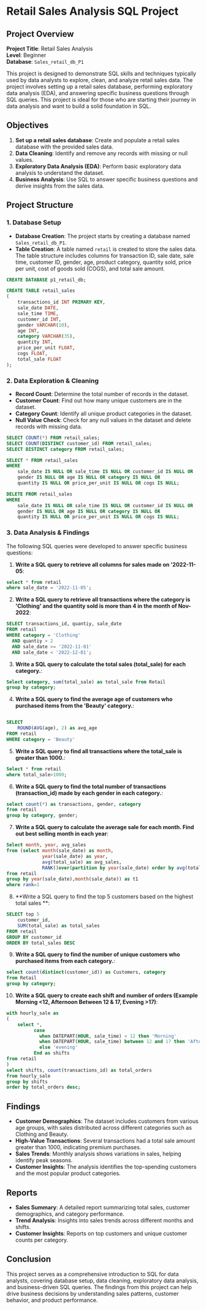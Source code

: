 # Retail Sales Analysis SQL Project

## Project Overview

**Project Title**: Retail Sales Analysis  
**Level**: Beginner  
**Database**: `Sales_retail_db_P1`

This project is designed to demonstrate SQL skills and techniques typically used by data analysts to explore, clean, and analyze retail sales data. The project involves setting up a retail sales database, performing exploratory data analysis (EDA), and answering specific business questions through SQL queries. This project is ideal for those who are starting their journey in data analysis and want to build a solid foundation in SQL.

## Objectives

1. **Set up a retail sales database**: Create and populate a retail sales database with the provided sales data.
2. **Data Cleaning**: Identify and remove any records with missing or null values.
3. **Exploratory Data Analysis (EDA)**: Perform basic exploratory data analysis to understand the dataset.
4. **Business Analysis**: Use SQL to answer specific business questions and derive insights from the sales data.

## Project Structure

### 1. Database Setup

- **Database Creation**: The project starts by creating a database named `Sales_retail_db_P1`.
- **Table Creation**: A table named `retail` is created to store the sales data. The table structure includes columns for transaction ID, sale date, sale time, customer ID, gender, age, product category, quantity sold, price per unit, cost of goods sold (COGS), and total sale amount.

```sql
CREATE DATABASE p1_retail_db;

CREATE TABLE retail_sales
(
    transactions_id INT PRIMARY KEY,
    sale_date DATE,	
    sale_time TIME,
    customer_id INT,	
    gender VARCHAR(10),
    age INT,
    category VARCHAR(35),
    quantity INT,
    price_per_unit FLOAT,	
    cogs FLOAT,
    total_sale FLOAT
);
```

### 2. Data Exploration & Cleaning

- **Record Count**: Determine the total number of records in the dataset.
- **Customer Count**: Find out how many unique customers are in the dataset.
- **Category Count**: Identify all unique product categories in the dataset.
- **Null Value Check**: Check for any null values in the dataset and delete records with missing data.

```sql
SELECT COUNT(*) FROM retail_sales;
SELECT COUNT(DISTINCT customer_id) FROM retail_sales;
SELECT DISTINCT category FROM retail_sales;

SELECT * FROM retail_sales
WHERE 
    sale_date IS NULL OR sale_time IS NULL OR customer_id IS NULL OR 
    gender IS NULL OR age IS NULL OR category IS NULL OR 
    quantity IS NULL OR price_per_unit IS NULL OR cogs IS NULL;

DELETE FROM retail_sales
WHERE 
    sale_date IS NULL OR sale_time IS NULL OR customer_id IS NULL OR 
    gender IS NULL OR age IS NULL OR category IS NULL OR 
    quantity IS NULL OR price_per_unit IS NULL OR cogs IS NULL;
```

### 3. Data Analysis & Findings

The following SQL queries were developed to answer specific business questions:

1. **Write a SQL query to retrieve all columns for sales made on '2022-11-05**:
```sql
select * from retail
where sale_date = '2022-11-05';  
```

2. **Write a SQL query to retrieve all transactions where the category is 'Clothing' and the quantity sold is more than 4 in the month of Nov-2022**:
```sql
SELECT transactions_id, quantiy, sale_date
FROM retail
WHERE category = 'Clothing'
  AND quantiy > 2
  AND sale_date >= '2022-11-01'
  AND sale_date < '2022-12-01';
```

3. **Write a SQL query to calculate the total sales (total_sale) for each category.**:
```sql
Select category, sum(total_sale) as total_sale from Retail
group by category;
```

4. **Write a SQL query to find the average age of customers who purchased items from the 'Beauty' category.**:
```sql

SELECT
    ROUND(AVG(age), 2) as avg_age
FROM retail
WHERE category = 'Beauty'
```

5. **Write a SQL query to find all transactions where the total_sale is greater than 1000.**:
```sql
Select * from retail 
where total_sale>1000;
```

6. **Write a SQL query to find the total number of transactions (transaction_id) made by each gender in each category.**:
```sql
select count(*) as transactions, gender, category
from retail
group by category, gender;

```

7. **Write a SQL query to calculate the average sale for each month. Find out best selling month in each year**:
```sql
Select month, year, avg_sales
from (select month(sale_date) as month,
             year(sale_date) as year,
			 avg(total_sale) as avg_sales,
			 RANK()over(partition by year(sale_date) order by avg(total_sale) desc) as rank
from retail
group by year(sale_date),month(sale_date)) as t1
where rank=1
```

8. **Write a SQL query to find the top 5 customers based on the highest total sales **:
```sql
SELECT top 5 
    customer_id,
    SUM(total_sale) as total_sales
FROM retail
GROUP BY customer_id
ORDER BY total_sales DESC
```

9. **Write a SQL query to find the number of unique customers who purchased items from each category.**:
```sql
select count(distinct(customer_id)) as Customers, category 
from Retail 
group by category;
```

10. **Write a SQL query to create each shift and number of orders (Example Morning <12, Afternoon Between 12 & 17, Evening >17)**:
```sql
with hourly_sale as
(
    select *,
          case
	        when DATEPART(HOUR, sale_time) < 12 then 'Morning'
		    when DATEPART(HOUR, sale_time) between 12 and 17 then 'Afternoon'
		    else 'evening'
	      End as shifts 
from retail
)
select shifts, count(transactions_id) as total_orders
from hourly_sale
group by shifts 
order by total_orders desc;
```

## Findings

- **Customer Demographics**: The dataset includes customers from various age groups, with sales distributed across different categories such as Clothing and Beauty.
- **High-Value Transactions**: Several transactions had a total sale amount greater than 1000, indicating premium purchases.
- **Sales Trends**: Monthly analysis shows variations in sales, helping identify peak seasons.
- **Customer Insights**: The analysis identifies the top-spending customers and the most popular product categories.

## Reports

- **Sales Summary**: A detailed report summarizing total sales, customer demographics, and category performance.
- **Trend Analysis**: Insights into sales trends across different months and shifts.
- **Customer Insights**: Reports on top customers and unique customer counts per category.

## Conclusion

This project serves as a comprehensive introduction to SQL for data analysts, covering database setup, data cleaning, exploratory data analysis, and business-driven SQL queries. The findings from this project can help drive business decisions by understanding sales patterns, customer behavior, and product performance.
